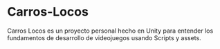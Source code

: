 # Carros-Locos
Carros Locos es un proyecto personal hecho en Unity para entender los fundamentos de desarrollo de videojuegos usando Scripts y assets.
